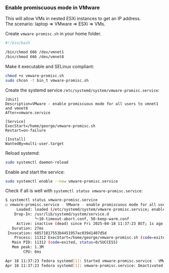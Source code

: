 ### Enable promiscuous mode in VMware
This will allow VMs in nested ESXi instances to get an IP address.  
The scenario: laptop => VMware => ESXi => VMs.  

Create `vmware-promisc.sh` in your home folder.
```bash
#!/bin/bash

/bin/chmod 666 /dev/vmnet1
/bin/chmod 666 /dev/vmnet8
```
Make it executable and SELinux compliant:
```bash
chmod +x vmware-promisc.sh
sudo chcon -t bin_t vmware-promisc.sh
```
Create the systemd service `/etc/systemd/system/vmware-promisc.service`:
```
[Unit]
Description=VMware - enable promiscuous mode for all users to vmnet1 and vmnet8
After=vmware.service

[Service]
ExecStart=/home/george/vmware-promisc.sh
Restart=on-failure

[Install]
WantedBy=multi-user.target
```
Reload systemd:
```bash
sudo systemctl daemon-reload
```
Enable and start the service:
```bash
sudo systemctl enable --now vmware-promisc.service
```
Check if all is well with `systemctl status vmware-promisc.service`:
```bash
$ systemctl status vmware-promisc.service
○ vmware-promisc.service - VMware - enable promiscuous mode for all users to vmnet1 and vmnet8
     Loaded: loaded (/etc/systemd/system/vmware-promisc.service; enabled; preset: disabled)
    Drop-In: /usr/lib/systemd/system/service.d
             └─10-timeout-abort.conf, 50-keep-warm.conf
     Active: inactive (dead) since Fri 2025-04-18 11:37:23 BST; 1s ago
   Duration: 27ms
 Invocation: 68571817553b4451957ac03941407d5d
    Process: 11312 ExecStart=/home/george/vmware-promisc.sh (code=exited, status=0/SUCCESS)
   Main PID: 11312 (code=exited, status=0/SUCCESS)
   Mem peak: 1.3M
        CPU: 6ms

Apr 18 11:37:23 fedora systemd[1]: Started vmware-promisc.service - VMware - enable promiscuous mode for all users to vmnet1 and vmnet8.
Apr 18 11:37:23 fedora systemd[1]: vmware-promisc.service: Deactivated successfully.
```
